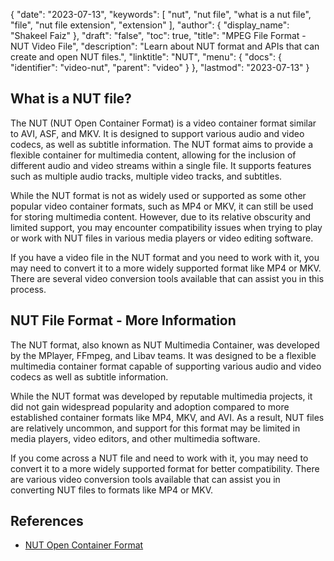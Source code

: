 {
  "date": "2023-07-13",
  "keywords": [
    "nut",
    "nut file",
    "what is a nut file",
    "file",
    "nut file extension",
    "extension"
  ],
  "author": {
    "display_name": "Shakeel Faiz"
  },
  "draft": "false",
  "toc": true,
  "title": "MPEG File Format - NUT Video File",
  "description": "Learn about NUT format and APIs that can create and open NUT files.",
  "linktitle": "NUT",
  "menu": {
    "docs": {
      "identifier": "video-nut",
      "parent": "video"
    }
  },
  "lastmod": "2023-07-13"
}

## What is a NUT file?

The NUT (NUT Open Container Format) is a video container format similar to AVI, ASF, and MKV. It is designed to support various audio and video codecs, as well as subtitle information. The NUT format aims to provide a flexible container for multimedia content, allowing for the inclusion of different audio and video streams within a single file. It supports features such as multiple audio tracks, multiple video tracks, and subtitles.

While the NUT format is not as widely used or supported as some other popular video container formats, such as MP4 or MKV, it can still be used for storing multimedia content. However, due to its relative obscurity and limited support, you may encounter compatibility issues when trying to play or work with NUT files in various media players or video editing software.

If you have a video file in the NUT format and you need to work with it, you may need to convert it to a more widely supported format like MP4 or MKV. There are several video conversion tools available that can assist you in this process.

## NUT File Format - More Information

The NUT format, also known as NUT Multimedia Container, was developed by the MPlayer, FFmpeg, and Libav teams. It was designed to be a flexible multimedia container format capable of supporting various audio and video codecs as well as subtitle information.

While the NUT format was developed by reputable multimedia projects, it did not gain widespread popularity and adoption compared to more established container formats like MP4, MKV, and AVI. As a result, NUT files are relatively uncommon, and support for this format may be limited in media players, video editors, and other multimedia software.

If you come across a NUT file and need to work with it, you may need to convert it to a more widely supported format for better compatibility. There are various video conversion tools available that can assist you in converting NUT files to formats like MP4 or MKV.

## References
* [NUT Open Container Format](https://ffmpeg.org/~michael/nut.txt)
